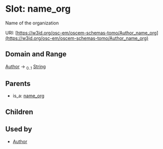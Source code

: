 
# Slot: name_org

Name of the organization

URI: [https://w3id.org/osc-em/oscem-schemas-tomo/Author_name_org](https://w3id.org/osc-em/oscem-schemas-tomo/Author_name_org)


## Domain and Range

[Author](Author.md) &#8594;  <sub>0..1</sub> [String](types/String.md)

## Parents

 *  is_a: [name_org](name_org.md)

## Children


## Used by

 * [Author](Author.md)
